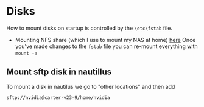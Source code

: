 

# Disks
How to mount disks on startup is controlled by the `\etc\fstab` file. 
* Mounting NFS share (which I use to mount my NAS at home) [here](https://linuxize.com/post/how-to-mount-an-nfs-share-in-linux/)
Once you've made changes to the `fstab` file you can re-mount everything with `mount -a`

## Mount sftp disk in nautillus
To mount a disk in nautilus we go to "other locations" and then add
```
sftp://nvidia@carter-v23-9/home/nvidia
```
